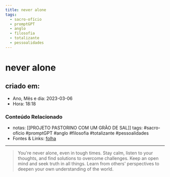 ```yaml
---
title: never alone
tags:
  - sacro-ofício
  - promptGPT
  - anglo
  - filosofia
  - totalizante
  - pessoalidades
---
```

# never alone

## criado em: 
-  Ano, Mês e dia: 2023-03-06
- Hora: 18:18

### Conteúdo Relacionado
- notas: [[PROJETO PASTORINO COM UM GRÃO DE SAL]]
tags: #sacro-ofício #promptGPT #anglo #filosofia #totalizante #pessoalidades 
- Fontes & Links: [folha](https://www1.folha.uol.com.br/folha/livrariadafolha/825139-ha-cem-anos-nascia-carlos-torres-pastorino-autor-de-minutos-de-sabedoria.shtml)
---
>You're never alone, even in tough times. Stay calm, listen to your thoughts, and find solutions to overcome challenges. Keep an open mind and seek truth in all things. Learn from others' perspectives to deepen your own understanding of the world.